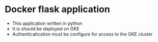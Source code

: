 # Docker flask application
- This application written in python
- It is should be deployed on GKE
- Authenticatication must be configure for access to the GKE cluster
